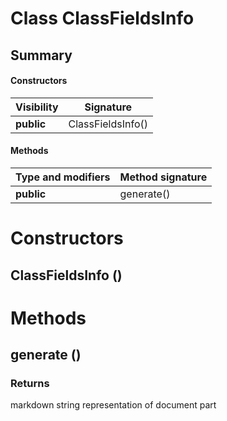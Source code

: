 Class ClassFieldsInfo
=====================
Summary
-------
#### Constructors
| Visibility | Signature         |
| ---------- | ----------------- |
| **public** | ClassFieldsInfo() |
#### Methods
| Type and modifiers | Method signature |
| ------------------ | ---------------- |
| **public**         | generate()       |

Constructors
============
ClassFieldsInfo ()
------------------


Methods
=======
generate ()
-----------

### Returns
markdown string representation of document part


